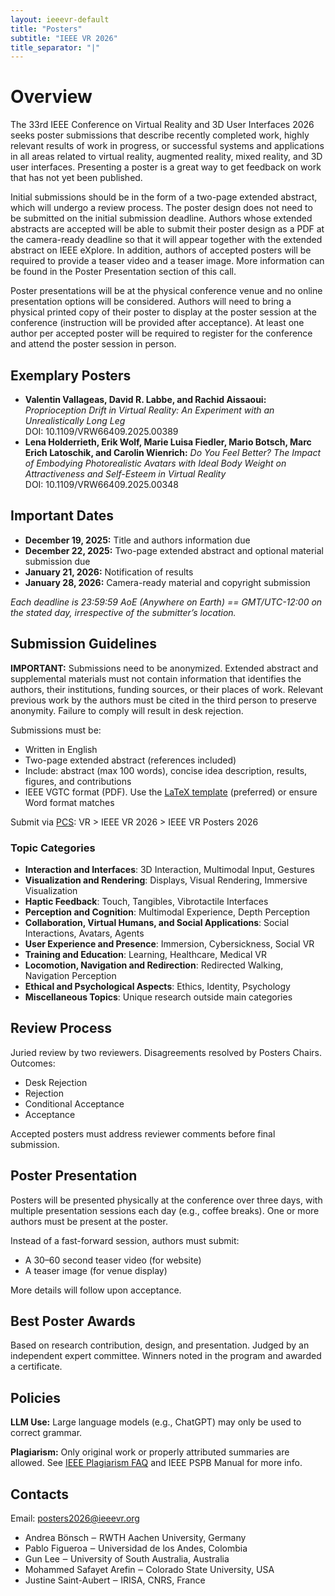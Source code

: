 ```yaml
---
layout: ieeevr-default
title: "Posters"
subtitle: "IEEE VR 2026"
title_separator: "|"
---
```


<h1>Overview</h1>
<p>The 33rd IEEE Conference on Virtual Reality and 3D User Interfaces 2026 seeks poster submissions that describe recently completed work, highly relevant results of work in progress, or successful systems and applications in all areas related to virtual reality, augmented reality, mixed reality, and 3D user interfaces. Presenting a poster is a great way to get feedback on work that has not yet been published.</p>
<p>Initial submissions should be in the form of a two-page extended abstract, which will undergo a review process. The poster design does not need to be submitted on the initial submission deadline. Authors whose extended abstracts are accepted will be able to submit their poster design as a PDF at the camera-ready deadline so that it will appear together with the extended abstract on IEEE eXplore. In addition, authors of accepted posters will be required to provide a teaser video and a teaser image. More information can be found in the Poster Presentation section of this call.</p>
<p>Poster presentations will be at the physical conference venue and no online presentation options will be considered. Authors will need to bring a physical printed copy of their poster to display at the poster session at the conference (instruction will be provided after acceptance). At least one author per accepted poster will be required to register for the conference and attend the poster session in person.</p>

<h2>Exemplary Posters</h2>
<ul>
  <li><strong>Valentin Vallageas, David R. Labbe, and Rachid Aissaoui:</strong> <em>Proprioception Drift in Virtual Reality: An Experiment with an Unrealistically Long Leg</em><br/>DOI: 10.1109/VRW66409.2025.00389</li>
  <li><strong>Lena Holderrieth, Erik Wolf, Marie Luisa Fiedler, Mario Botsch, Marc Erich Latoschik, and Carolin Wienrich:</strong> <em>Do You Feel Better? The Impact of Embodying Photorealistic Avatars with Ideal Body Weight on Attractiveness and Self-Esteem in Virtual Reality</em><br/>DOI: 10.1109/VRW66409.2025.00348</li>
</ul>

<h2>Important Dates</h2>
<ul>
  <li><strong>December 19, 2025:</strong> Title and authors information due</li>
  <li><strong>December 22, 2025:</strong> Two-page extended abstract and optional material submission due</li>
  <li><strong>January 21, 2026:</strong> Notification of results</li>
  <li><strong>January 28, 2026:</strong> Camera-ready material and copyright submission</li>
</ul>
<p><em>Each deadline is 23:59:59 AoE (Anywhere on Earth) == GMT/UTC-12:00 on the stated day, irrespective of the submitter’s location.</em></p>

<h2>Submission Guidelines</h2>
<p><strong>IMPORTANT:</strong> Submissions need to be anonymized. Extended abstract and supplemental materials must not contain information that identifies the authors, their institutions, funding sources, or their places of work. Relevant previous work by the authors must be cited in the third person to preserve anonymity. Failure to comply will result in desk rejection.</p>
<p>Submissions must be:</p>
<ul>
  <li>Written in English</li>
  <li>Two-page extended abstract (references included)</li>
  <li>Include: abstract (max 100 words), concise idea description, results, figures, and contributions</li>
  <li>IEEE VGTC format (PDF). Use the <a href="https://github.com/ieeevgtc/vgtc_conference_latex/releases" target="_blank">LaTeX template</a> (preferred) or ensure Word format matches</li>
</ul>
<p>Submit via <a href="https://new.precisionconference.com/submissions" target="_blank">PCS</a>: VR > IEEE VR 2026 > IEEE VR Posters 2026</p>

<h3>Topic Categories</h3>
<ul>
  <li><strong>Interaction and Interfaces</strong>: 3D Interaction, Multimodal Input, Gestures</li>
  <li><strong>Visualization and Rendering</strong>: Displays, Visual Rendering, Immersive Visualization</li>
  <li><strong>Haptic Feedback</strong>: Touch, Tangibles, Vibrotactile Interfaces</li>
  <li><strong>Perception and Cognition</strong>: Multimodal Experience, Depth Perception</li>
  <li><strong>Collaboration, Virtual Humans, and Social Applications</strong>: Social Interactions, Avatars, Agents</li>
  <li><strong>User Experience and Presence</strong>: Immersion, Cybersickness, Social VR</li>
  <li><strong>Training and Education</strong>: Learning, Healthcare, Medical VR</li>
  <li><strong>Locomotion, Navigation and Redirection</strong>: Redirected Walking, Navigation Perception</li>
  <li><strong>Ethical and Psychological Aspects</strong>: Ethics, Identity, Psychology</li>
  <li><strong>Miscellaneous Topics</strong>: Unique research outside main categories</li>
</ul>

<h2>Review Process</h2>
<p>Juried review by two reviewers. Disagreements resolved by Posters Chairs. Outcomes:</p>
<ul>
  <li>Desk Rejection</li>
  <li>Rejection</li>
  <li>Conditional Acceptance</li>
  <li>Acceptance</li>
</ul>
<p>Accepted posters must address reviewer comments before final submission.</p>

<h2>Poster Presentation</h2>
<p>Posters will be presented physically at the conference over three days, with multiple presentation sessions each day (e.g., coffee breaks). One or more authors must be present at the poster.</p>
<p>Instead of a fast-forward session, authors must submit:</p>
<ul>
  <li>A 30–60 second teaser video (for website)</li>
  <li>A teaser image (for venue display)</li>
</ul>
<p>More details will follow upon acceptance.</p>

<h2>Best Poster Awards</h2>
<p>Based on research contribution, design, and presentation. Judged by an independent expert committee. Winners noted in the program and awarded a certificate.</p>

<h2>Policies</h2>
<p><strong>LLM Use:</strong> Large language models (e.g., ChatGPT) may only be used to correct grammar.</p>
<p><strong>Plagiarism:</strong> Only original work or properly attributed summaries are allowed. See <a href="https://www.ieee.org/publications/rights/plagiarism/id-plagiarism.html" target="_blank">IEEE Plagiarism FAQ</a> and IEEE PSPB Manual for more info.</p>

<h2>Contacts</h2>
<p>Email: <a href="mailto:posters2026@ieeevr.org">posters2026@ieeevr.org</a></p>
<ul>
  <li>Andrea Bönsch ‒ RWTH Aachen University, Germany</li>
  <li>Pablo Figueroa ‒ Universidad de los Andes, Colombia</li>
  <li>Gun Lee ‒ University of South Australia, Australia</li>
  <li>Mohammed Safayet Arefin ‒ Colorado State University, USA</li>
  <li>Justine Saint-Aubert ‒ IRISA, CNRS, France</li>
</ul>


